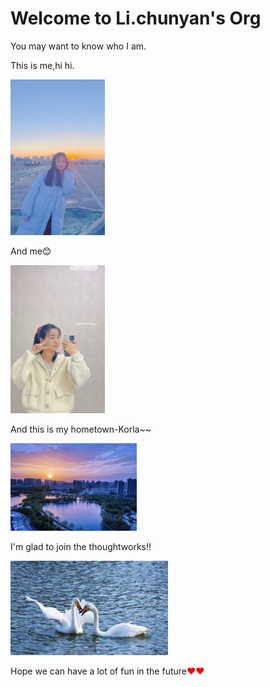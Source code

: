 # Welcome to Li.chunyan's Org

You may want to know who I am.

This is me,hi hi.

<img src="image/me.jpg" alt="me.jpg" width="30%" />

And me😊

<img src="image/me2.jpg" alt="me2.jpg" width="30%" />

And this is my hometown-Korla~~

<img src="image/hometown.jpg" alt="hometown.jpg" width="40%" />

I'm glad to join the thoughtworks!!

<img src="image/happy.jpg" alt="happy.jpg" width="50%" />

Hope we can have a lot of fun in the future<font color=red>❤❤</font>